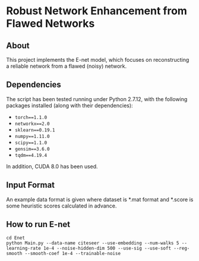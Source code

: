 Robust Network Enhancement from Flawed Networks
===============================================================================

About
-----

This project implements the E-net model, which focuses on reconstructing a reliable network from a flawed (noisy) network.

Dependencies
-----

The script has been tested running under Python 2.7.12, with the following packages installed (along with their dependencies):

- `torch==1.1.0`
- `networkx==2.0`
- `sklearn==0.19.1`
- `numpy==1.11.0`
- `scipy==1.1.0`
- `gensim==3.6.0`
- `tqdm==4.19.4`

In addition, CUDA 8.0 has been used.

Input Format
-----
An example data format is given where dataset is *.mat format and *.score is some heuristic scores calculated in advance.

How to run E-net
-----
    
    cd Enet
    python Main.py --data-name citeseer --use-embedding --num-walks 5 --learning-rate 1e-4 --noise-hidden-dim 500 --use-sig --use-soft --reg-smooth --smooth-coef 1e-4 --trainable-noise 
